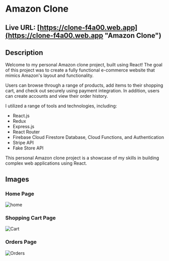 # Amazon Clone

## Live URL: [https://clone-f4a00.web.app](https://clone-f4a00.web.app "Amazon Clone")


## Description
Welcome to my personal Amazon clone project, built using React! The goal of this project was to create a fully functional e-commerce website that mimics Amazon's layout and functionality.

Users can browse through a range of products, add items to their shopping cart, and check out securely using payment integration. In addition, users can create accounts and view their order history.

I utilized a range of tools and technologies, including:
* React.js
* Redux
* Express.js
* React Router
* Firebase Cloud Firestore Database, Cloud Functions, and Authentication
* Stripe API
* Fake Store API

This personal Amazon clone project is a showcase of my skills in building complex web applications using React.

## Images
### Home Page

![home](https://user-images.githubusercontent.com/77870751/230510434-b1d9e8a9-a496-4c68-aac3-81b51ff7eed2.PNG)

### Shopping Cart Page

![Cart](https://user-images.githubusercontent.com/77870751/230510718-27950fdb-9c30-4ae3-aac5-753b012dee45.PNG)

### Orders Page

![Orders](https://user-images.githubusercontent.com/77870751/230510723-ff7343cd-b51f-4243-bd8f-9856477f0770.PNG)

